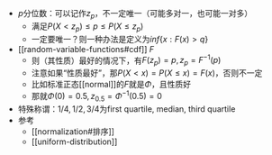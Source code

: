 - $p$分位数：可以记作$z_p$，不一定唯一（可能多对一，也可能一对多）
    - 满足$P(X<z_p)\le p\le P(X\le z_p)$
    - 一定要唯一？则一种办法是定义为$inf\{x:F(x)>q\}$
- [[random-variable-functions#cdf]] $F$
  - 则（其性质）最好的情况下，有$F(z_p)=p,z_p=F^{-1}(p)$
  - 注意如果“性质最好”，那$P(X<x)=P(X\le x)=F(x)$，否则不一定
  - 比如标准正态[[normal]]的$F$就是$\Phi$，且性质好
  - 那就$\Phi(0)=0.5,z_{0.5}=\Phi^{-1}(0.5)=0$
- 特殊称谓：$1/4, 1/2, 3/4$为first quartile, median, third quartile
- 参考
  - [[normalization#排序]]
  - [[uniform-distribution]]